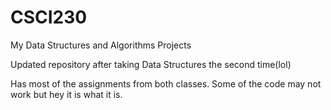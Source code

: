 # CSCI230
My Data Structures and Algorithms Projects

Updated repository after taking Data Structures the second time(lol) 

Has most of the assignments from both classes. Some of the code may not work but hey it is what it is.
